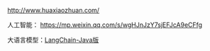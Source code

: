 http://www.huaxiaozhuan.com/

人工智能： https://mp.weixin.qq.com/s/wgHJnJzY7sjEFJcA9eCFfg

大语言模型：[LangChain-Java版](https://github.com/Starcloud-Cloud/java-langchain)
